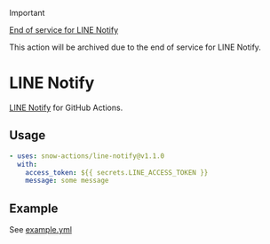 > [!IMPORTANT]
> [End of service for LINE Notify](https://notify-bot.line.me/closing-announce)
> 
> This action will be archived due to the end of service for LINE Notify.

# LINE Notify

[LINE Notify](https://notify-bot.line.me/) for GitHub Actions.

## Usage
```yml
- uses: snow-actions/line-notify@v1.1.0
  with:
    access_token: ${{ secrets.LINE_ACCESS_TOKEN }}
    message: some message
```

## Example
See [example.yml](.github/workflows/example.yml)

